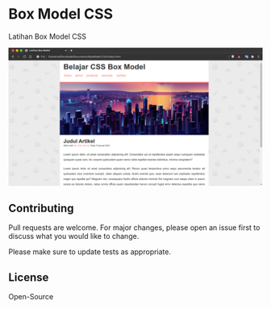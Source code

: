 # Box Model CSS
Latihan Box Model CSS 

![Result](https://github.com/developedbyadifens/BoxModel-CSS/blob/master/img/hasil.png)

## Contributing
Pull requests are welcome. For major changes, please open an issue first to discuss what you would like to change.

Please make sure to update tests as appropriate.

## License
Open-Source
